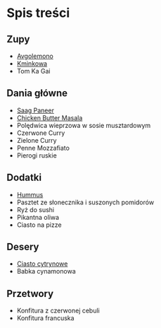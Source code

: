 # Spis treści

## Zupy

* [Avgolemono](zupy/avglem.md)
* [Kminkowa](zupy/zupkmi.md)
* Tom Ka Gai

## Dania główne

* [Saag Paneer](dania_glowne/saagpaneer.md)
* [Chicken Butter Masala](dania_glowne/masala.md)
* Polędwica wieprzowa w sosie musztardowym
* Czerwone Curry
* Zielone Curry
* Penne Mozzafiato
* Pierogi ruskie

## Dodatki

* [Hummus](dodatki/hummus.md)
* Pasztet ze słonecznika i suszonych pomidorów
* Ryż do sushi
* Pikantna oliwa
* Ciasto na pizze

## Desery

* [Ciasto cytrynowe](desery/ciastocytrynowe.md)
* Babka cynamonowa

## Przetwory 

* Konfitura z czerwonej cebuli
* Konfitura francuska
